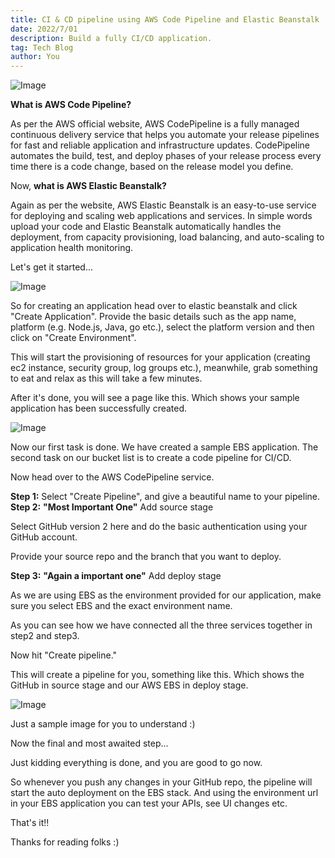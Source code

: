 ```yaml
---
title: CI & CD pipeline using AWS Code Pipeline and Elastic Beanstalk
date: 2022/7/01
description: Build a fully CI/CD application.
tag: Tech Blog
author: You
---
```


![Image](https://miro.medium.com/max/1400/1*9uGuGEt-GLX4XNVfjmtlbQ.png)

**What is AWS Code Pipeline?**

As per the AWS official website, AWS CodePipeline is a fully managed continuous delivery service that helps you automate your release pipelines for fast and reliable application and infrastructure updates. CodePipeline automates the build, test, and deploy phases of your release process every time there is a code change, based on the release model you define.

Now, **what is AWS Elastic Beanstalk?**

Again as per the website, AWS Elastic Beanstalk is an easy-to-use service for deploying and scaling web applications and services.
In simple words upload your code and Elastic Beanstalk automatically handles the deployment, from capacity provisioning, load balancing, and auto-scaling to application health monitoring.

Let's get it started...

![Image](https://s3.ap-south-1.amazonaws.com/somilgupta.me-docs/Screenshot+2022-07-01+at+7.32.11+AM.png)

So for creating an application head over to elastic beanstalk and click "Create Application".
Provide the basic details such as the app name, platform (e.g. Node.js, Java, go etc.), select the platform version and then click on "Create Environment".

This will start the provisioning of resources for your application (creating ec2 instance, security group, log groups etc.), meanwhile, grab something to eat and relax as this will take a few minutes.

After it's done, you will see a page like this. Which shows your sample application has been successfully created.

![Image](https://s3.ap-south-1.amazonaws.com/somilgupta.me-docs/Screenshot+2022-07-01+at+7.41.33+AM.png)

Now our first task is done. We have created a sample EBS application. The second task on our bucket list is to create a code pipeline for CI/CD.

Now head over to the AWS CodePipeline service.

**Step 1:** Select "Create Pipeline", and give a beautiful name to your pipeline.  
**Step 2:** **"Most Important One"** Add source stage

Select GitHub version 2 here and do the basic authentication using your GitHub account.

Provide your source repo and the branch that you want to deploy.

**Step 3:** **"Again a important one"** Add deploy stage

As we are using EBS as the environment provided for our application, make sure you select EBS and the exact environment name.

As you can see how we have connected all the three services together in step2 and step3.

Now hit "Create pipeline."

This will create a pipeline for you, something like this. Which shows the GitHub in source stage and our AWS EBS in deploy stage.

![Image](https://s3.ap-south-1.amazonaws.com/somilgupta.me-docs/Screenshot+2022-07-01+at+7.53.08+AM.png)

Just a sample image for you to understand :)

Now the final and most awaited step...

Just kidding everything is done, and you are good to go now.

So whenever you push any changes in your GitHub repo, the pipeline will start the auto deployment on the EBS stack. And using the environment url in your EBS application you can test your APIs, see UI changes etc.

That's it!!

Thanks for reading folks :)